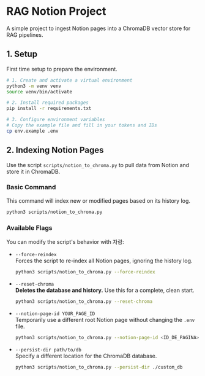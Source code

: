# RAG Notion Project

A simple project to ingest Notion pages into a ChromaDB vector store for RAG pipelines.

## 1. Setup

First time setup to prepare the environment.

```bash
# 1. Create and activate a virtual environment
python3 -m venv venv
source venv/bin/activate

# 2. Install required packages
pip install -r requirements.txt

# 3. Configure environment variables
# Copy the example file and fill in your tokens and IDs
cp env.example .env
```

## 2. Indexing Notion Pages

Use the script `scripts/notion_to_chroma.py` to pull data from Notion and store it in ChromaDB.

### Basic Command

This command will index new or modified pages based on its history log.

```bash
python3 scripts/notion_to_chroma.py
```

### Available Flags

You can modify the script's behavior with 자랑:

-   `--force-reindex`  
    Forces the script to re-index all Notion pages, ignoring the history log.
    ```bash
    python3 scripts/notion_to_chroma.py --force-reindex
    ```

-   `--reset-chroma`  
    **Deletes the database and history.** Use this for a complete, clean start.
    ```bash
    python3 scripts/notion_to_chroma.py --reset-chroma
    ```

-   `--notion-page-id YOUR_PAGE_ID`  
    Temporarily use a different root Notion page without changing the `.env` file.
    ```bash
    python3 scripts/notion_to_chroma.py --notion-page-id <ID_DE_PAGINA>
    ```

-   `--persist-dir path/to/db`  
    Specify a different location for the ChromaDB database.
    ```bash
    python3 scripts/notion_to_chroma.py --persist-dir ./custom_db
    ```
